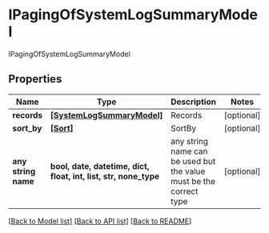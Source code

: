# IPagingOfSystemLogSummaryModel

IPagingOfSystemLogSummaryModel

## Properties
Name | Type | Description | Notes
------------ | ------------- | ------------- | -------------
**records** | [**[SystemLogSummaryModel]**](SystemLogSummaryModel.md) | Records | [optional] 
**sort_by** | [**[Sort]**](Sort.md) | SortBy | [optional] 
**any string name** | **bool, date, datetime, dict, float, int, list, str, none_type** | any string name can be used but the value must be the correct type | [optional]

[[Back to Model list]](../README.md#documentation-for-models) [[Back to API list]](../README.md#documentation-for-api-endpoints) [[Back to README]](../README.md)


